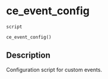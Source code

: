 # ce_event_config
`script`
```gml
ce_event_config()
```

## Description
Configuration script for custom events.